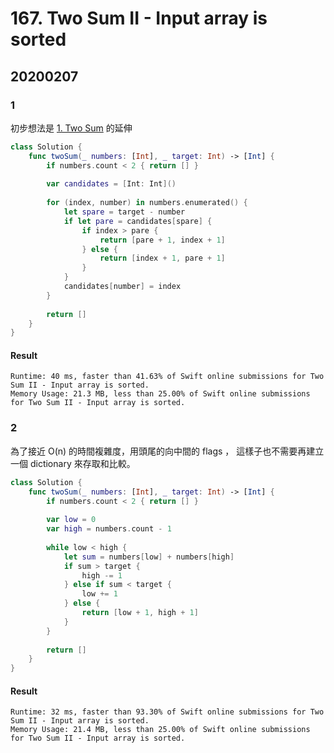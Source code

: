 # 167. Two Sum II - Input array is sorted

## 20200207

### 1

初步想法是 [1. Two Sum](https://leetcode.com/problems/two-sum) 的延伸

``` swift
class Solution {
    func twoSum(_ numbers: [Int], _ target: Int) -> [Int] {
        if numbers.count < 2 { return [] }
        
        var candidates = [Int: Int]()
        
        for (index, number) in numbers.enumerated() {
            let spare = target - number
            if let pare = candidates[spare] {
                if index > pare {
                    return [pare + 1, index + 1]
                } else {
                    return [index + 1, pare + 1]
                }
            }
            candidates[number] = index
        }
        
        return []
    }
}
```

#### Result

```
Runtime: 40 ms, faster than 41.63% of Swift online submissions for Two Sum II - Input array is sorted.
Memory Usage: 21.3 MB, less than 25.00% of Swift online submissions for Two Sum II - Input array is sorted.
```

### 2

為了接近 O(n) 的時間複雜度，用頭尾的向中間的 flags ，
這樣子也不需要再建立一個 dictionary 來存取和比較。

``` swift
class Solution {
    func twoSum(_ numbers: [Int], _ target: Int) -> [Int] {
        if numbers.count < 2 { return [] }
        
        var low = 0
        var high = numbers.count - 1
        
        while low < high {
            let sum = numbers[low] + numbers[high]
            if sum > target {
                high -= 1
            } else if sum < target {
                low += 1
            } else {
                return [low + 1, high + 1]
            }
        }
        
        return []
    }
}
```

#### Result

```
Runtime: 32 ms, faster than 93.30% of Swift online submissions for Two Sum II - Input array is sorted.
Memory Usage: 21.4 MB, less than 25.00% of Swift online submissions for Two Sum II - Input array is sorted.
```
